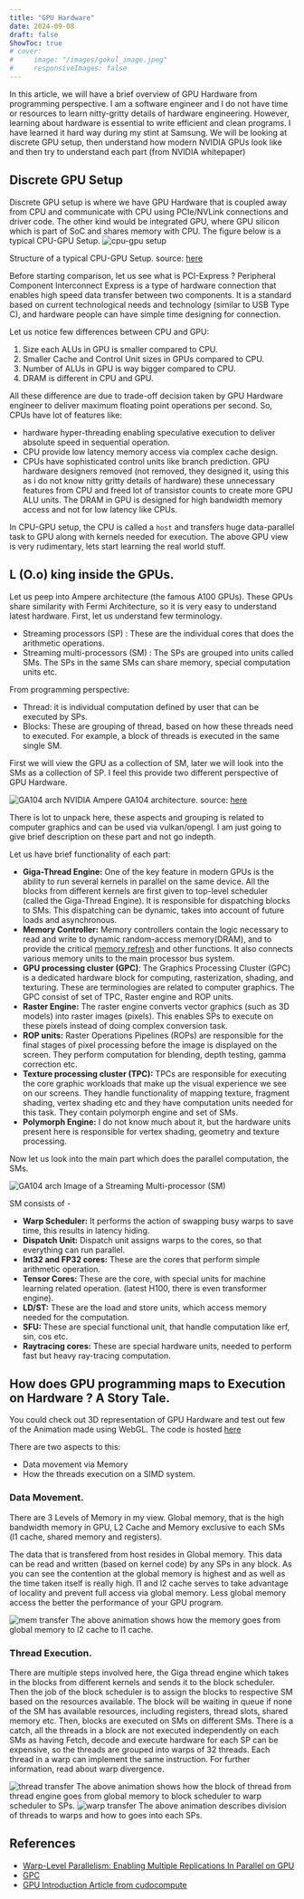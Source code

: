 ```yaml
---
title: "GPU Hardware"
date: 2024-09-08
draft: false
ShowToc: true
# cover:
#     image: "/images/gokul_image.jpeg"
#     responsiveImages: false
---
```


In this article, we will have a brief overview of GPU Hardware from programming perspective. I am a software engineer and I do not have time or resources to learn nitty-gritty details of hardware engineering. However, learning about hardware is essential to write efficient and clean programs. I have learned it hard way during my stint at Samsung. We will be looking at discrete GPU setup, then understand how modern NVIDIA GPUs look like and then try to understand each part (from NVIDIA whitepaper)

## Discrete GPU Setup

Discrete GPU setup is where we have GPU Hardware that is coupled away from CPU and communicate with CPU using PCIe/NVLink connections and driver code. The other kind would be integrated GPU, where GPU silicon which is part of SoC and shares memory with CPU. The figure below is a typical CPU-GPU Setup. 
![cpu-gpu setup](/images/d00e8d044fecd4049f9a13cd274bf399.png)

Structure of a typical CPU-GPU Setup.
source: [here](https://enccs.github.io/gpu-programming/2-gpu-ecosystem/)

Before starting comparison, let us see what is PCI-Express ? Peripheral Component Interconnect Express is a type of hardware connection that enables high speed data transfer between two components. It is a standard based on current technological needs and technology (similar to USB Type C), and hardware people can have simple time designing for connection.

Let us notice few differences between CPU and GPU:
1. Size each ALUs in GPU is smaller compared to CPU.
2. Smaller Cache and Control Unit sizes in GPUs compared to CPU.
3. Number of ALUs in GPU is way bigger compared to CPU.
4. DRAM is different in CPU and GPU.

All these difference are due to trade-off decision taken by GPU Hardware engineer to deliver maximum floating point operations per second. So, CPUs have lot of features like:
- hardware hyper-threading enabling speculative execution to deliver absolute speed in sequential operation.
- CPU provide low latency memory access via complex cache design.
- CPUs have sophisticated control units like branch prediction.
GPU hardware designers removed (not removed, they designed it, using this as i do not know nitty gritty details of hardware) these unnecessary features from CPU and freed lot of transistor counts to create more GPU ALU units. The DRAM in GPU is designed for high bandwidth memory access and not for low latency like CPUs.

In CPU-GPU setup, the CPU is called a `host` and transfers huge data-parallel task to GPU along with kernels needed for execution. The above GPU view is very rudimentary, lets start learning the real world stuff.

## L (O.o) king inside the GPUs.

Let us peep into Ampere architecture (the famous A100 GPUs). These GPUs share similarity with Fermi Architecture, so it is very easy to understand latest hardware. First, let us understand few terminology.
- Streaming processors (SP) : These are the individual cores that does the arithmetic operations.
- Streaming multi-processors (SM) : The SPs are grouped into units called SMs. The SPs in the same SMs can share memory, special computation units etc.

From programming perspective:
- Thread: it is individual computation defined by user that can be executed by SPs.
- Blocks: These are grouping of thread, based on how these threads need to executed. For example, a block of threads is executed in the same single SM.

First we will view the GPU as a collection of SM, later we will look into the SMs as a collection of SP. I feel this provide two different perspective of GPU Hardware.

![GA104 arch](/images/04bfd9cad039e9686b64c209b69de47f.png)
NVIDIA Ampere GA104 architecture.
source: [here](https://wolfadvancedtechnology.com/articles/nvidia-gpu-architecture)

There is lot to unpack here, these aspects and grouping is related to computer graphics and can be used via vulkan/opengl. I am just going to give brief description on these part and not go indepth.

Let us have brief functionality of each part:
- **Giga-Thread Engine:** One of the key feature in modern GPUs is the ability to run several kernels in parallel on the same device. All the blocks from different kernels are first given to top-level scheduler (called the Giga-Thread Engine). It is responsible for dispatching blocks to SMs. This dispatching can be dynamic, takes into account of future loads and asynchronous.
- **Memory Controller:** Memory controllers contain the logic necessary to read and write to dynamic random-access memory(DRAM), and to provide the critical [memory refresh](https://en.wikipedia.org/wiki/Memory_refresh "Memory refresh") and other functions. It also connects various memory units to the main processor bus system.
- **GPU processing cluster (GPC)**: The Graphics Processing Cluster (GPC) is a dedicated hardware block for computing, rasterization, shading, and texturing. These are terminologies are related to computer graphics. The GPC consist of set of TPC, Raster engine and ROP units.
- **Raster Engine:** The raster engine converts vector graphics (such as 3D models) into raster images (pixels). This enables SPs to execute on these pixels instead of doing complex conversion task.
- **ROP units:** Raster Operations Pipelines (ROPs) are responsible for the final stages of pixel processing before the image is displayed on the screen. They perform computation for blending, depth testing, gamma correction etc.
- **Texture processing cluster (TPC):** TPCs are responsible for executing the core graphic workloads that make up the visual experience we see on our screens. They handle functionality of mapping texture, fragment shading, vertex shading etc and they have computation units needed for this task. They contain polymorph engine and set of SMs.
- **Polymorph Engine:** I do not know much about it, but the hardware units present here is responsible for vertex shading, geometry and texture processing.

Now let us look into the main part which does the parallel computation, the SMs.

![GA104 arch](/images/3ac4a2114f22737e9e50effeeda8efec.png)
Image of a Streaming Multi-processor (SM)

SM consists of - 
- **Warp Scheduler:** It performs the action of swapping busy warps to save time, this results in latency hiding. 
- **Dispatch Unit:** Dispatch unit assigns warps to the cores, so that everything can run parallel.
- **Int32 and FP32 cores:** These are the cores that perform simple arithmetic operation. 
- **Tensor Cores:** These are the core, with special units for machine learning related operation. (latest H100, there is even transformer engine).
- **LD/ST:** These are the load and store units, which access memory needed for the computation.
- **SFU:** These are special functional unit, that handle computation like erf, sin, cos etc.
- **Raytracing cores:** These are special hardware units, needed to perform fast but heavy ray-tracing computation.

## How does GPU programming maps to Execution on Hardware ? A Story Tale.
You could check out 3D representation of GPU Hardware and test out few of the Animation made using WebGL. The code is hosted
[here](https://cims.nyu.edu/~gm3314/graphics/final_project/index.html)

There are two aspects to this:
- Data movement via Memory
- How the threads execution on a SIMD system.

### Data Movement.
There are 3 Levels of Memory in my view. Global memory, that is the high bandwidth memory in GPU, L2 Cache and Memory exclusive to each SMs (l1 cache, shared memory and registers).

The data that is transfered from host resides in Global memory. This data can be read and written (based on kernel code) by any SPs in any block. As you can see the contention at the global memory is highest and as well as the time taken itself is really high. l1 and l2 cache serves to take advantage of locality and prevent full access via global memory. Less global memory access the better the performance of your GPU program.

![mem transfer](/images/gpu_mem_transfer.gif)
The above animation shows how the memory goes from global memory to l2 cache to l1 cache.

### Thread Execution.
There are multiple steps involved here, the Giga thread engine which takes in the blocks from different kernels and sends it to the block scheduler. Then the job of the block scheduler is to assign the blocks to respective SM based on the resources available. The block will be waiting in queue if none of the SM has available resources, including registers, thread slots, shared memory etc. Then, blocks are executed on SMs on different SMs. There is a catch, all the threads in a block are not executed independently on each SMs as having Fetch, decode and execute hardware for each SP can be expensive, so the threads are grouped into warps of 32 threads. Each thread in a warp can implement the same instruction. For further information, read about warp divergence.

![thread transfer](/images/thread_transfer.gif)
The above animation shows how the block of thread from thread engine goes from global memory to block scheduler to warp scheduler to SPs.
![warp transfer](/images/warp_transfer.gif)
The above animation describes division of threads to warps and how to goes into each SPs.

## References
- [Warp-Level Parallelism: Enabling Multiple Replications In Parallel on GPU](https://arxiv.org/abs/1501.01405)
- [GPC](https://developer.ridgerun.com/wiki/index.php/Xavier/Processors/GPU/Description#Graphics_Processing_Cluster)
- [GPU Introduction Article from cudocompute](https://www.cudocompute.com/blog/a-beginners-guide-to-nvidia-gpus)